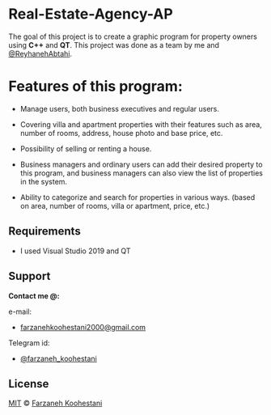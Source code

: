 # Real-Estate-Agency-AP
The goal of this project is to create a graphic program for property owners using **C++** and **QT**.
This project was done as a team by me and [@ReyhanehAbtahi](https://github.com/ReyhaneAbtahi).


# Features of this program:

* Manage users, both business executives and regular users.

* Covering villa and apartment properties with their features such as area, number of rooms, address, house photo and base price, etc.

* Possibility of selling or renting a house.

* Business managers and ordinary users can add their desired property to this program, and business managers can also view the list of properties in the system.

* Ability to categorize and search for properties in various ways. (based on area, number of rooms, villa or apartment, price, etc.)

## Requirements

* I used Visual Studio 2019 and QT


## Support

**Contact me @:**

e-mail:

* farzanehkoohestani2000@gmail.com

Telegram id:

* [@farzaneh_koohestani](https://t.me/farzaneh_koohestani)

## License
[MIT](https://github.com/farkoo/CV-with-Matlab/blob/master/LICENSE)
&#0169; 
[Farzaneh Koohestani](https://github.com/farkoo)
